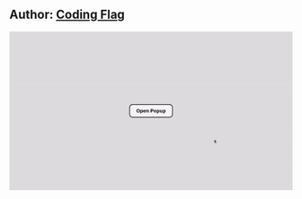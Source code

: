 Author: [Coding Flag][coding-flag]
---
![gif-intro][gif-url] 

[gif-url]: intro.gif


[coding-flag]: https://the-winter-is-sparkling-and-frozen.io